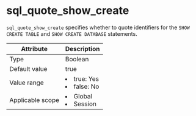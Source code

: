 # sql_quote_show_create

`sql_quote_show_create` specifies whether to quote identifiers for the `SHOW CREATE TABLE` and `SHOW CREATE DATABASE` statements.

| **Attribute** | **Description** |
|--------|---------------------------------------------------------------------------------------------------------------|
| Type | Boolean |
| Default value | true |
| Value range | <li> true: Yes   <li> false: No |
| Applicable scope | <li> Global   <li> Session |
